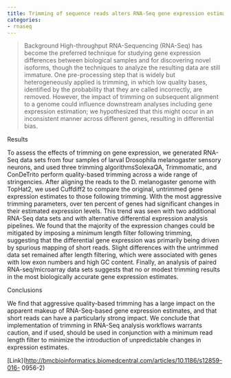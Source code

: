 ```yaml
---
title: Trimming of sequence reads alters RNA-Seq gene expression estimates
categories:
- rnaseq
---
```

<!--more-->

> Background
High-throughput RNA-Sequencing (RNA-Seq) has become the preferred technique
for studying gene expression differences between biological samples and for
discovering novel isoforms, though the techniques to analyze the resulting
data are still immature. One pre-processing step that is widely but
heterogeneously applied is trimming, in which low quality bases, identified by
the probability that they are called incorrectly, are removed. However, the
impact of trimming on subsequent alignment to a genome could influence
downstream analyses including gene expression estimation; we hypothesized that
this might occur in an inconsistent manner across different genes, resulting
in differential bias.
<!--more-->

Results

To assess the effects of trimming on gene expression, we generated RNA-Seq
data sets from four samples of larval Drosophila melanogaster sensory neurons,
and used three trimming algorithmsSolexaQA, Trimmomatic, and ConDeTrito
perform quality-based trimming across a wide range of stringencies. After
aligning the reads to the D. melanogaster genome with TopHat2, we used
Cuffdiff2 to compare the original, untrimmed gene expression estimates to
those following trimming. With the most aggressive trimming parameters, over
ten percent of genes had significant changes in their estimated expression
levels. This trend was seen with two additional RNA-Seq data sets and with
alternative differential expression analysis pipelines. We found that the
majority of the expression changes could be mitigated by imposing a minimum
length filter following trimming, suggesting that the differential gene
expression was primarily being driven by spurious mapping of short reads.
Slight differences with the untrimmed data set remained after length
filtering, which were associated with genes with low exon numbers and high GC
content. Finally, an analysis of paired RNA-seq/microarray data sets suggests
that no or modest trimming results in the most biologically accurate gene
expression estimates.

Conclusions

We find that aggressive quality-based trimming has a large impact on the
apparent makeup of RNA-Seq-based gene expression estimates, and that short
reads can have a particularly strong impact. We conclude that implementation
of trimming in RNA-Seq analysis workflows warrants caution, and if used,
should be used in conjunction with a minimum read length filter to minimize
the introduction of unpredictable changes in expression estimates.

[Link](http://bmcbioinformatics.biomedcentral.com/articles/10.1186/s12859-016-
0956-2)
